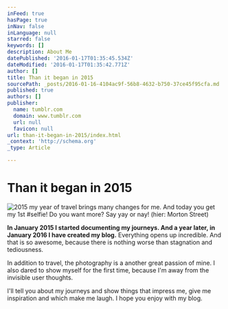 ```yaml
---
inFeed: true
hasPage: true
inNav: false
inLanguage: null
starred: false
keywords: []
description: About Me
datePublished: '2016-01-17T01:35:45.534Z'
dateModified: '2016-01-17T01:35:42.771Z'
author: []
title: Than it began in 2015
sourcePath: _posts/2016-01-16-4104ac9f-56b8-4632-b750-37ce45f95cfa.md
published: true
authors: []
publisher:
  name: tumblr.com
  domain: www.tumblr.com
  url: null
  favicon: null
url: than-it-began-in-2015/index.html
_context: 'http://schema.org'
_type: Article

---
```

# Than it began in 2015
![2015 my year of travel brings many changes for me. And today you get my 1st #selfie! Do you want more? Say yay or nay!  (hier: Morton Street)](https://s3-us-west-2.amazonaws.com/the-grid-img/p/523585520a9fedbb1ac533e7d7d48d7337362e25.jpg)

**In January 2015 I started documenting my journeys. And a year later, in January 2016 I have created my blog.** Everything opens up incredible. And that is so awesome, because there is nothing worse than stagnation and tediousness. 

In addition to travel, the photography is a another great passion of mine. I also dared to show myself for the first time, because I'm away from the invisible user thoughts. 

I'll tell you about my journeys and show things that impress me, give me inspiration and which make me laugh. I hope you enjoy with my blog.